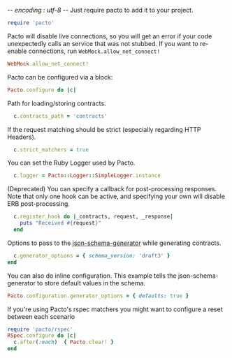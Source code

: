 -*- encoding : utf-8 -*-
Just require pacto to add it to your project.

```rb
require 'pacto'
```

Pacto will disable live connections, so you will get an error if
your code unexpectedly calls an service that was not stubbed.  If you
want to re-enable connections, run `WebMock.allow_net_connect!`

```rb
WebMock.allow_net_connect!
```

Pacto can be configured via a block:

```rb
Pacto.configure do |c|
```

Path for loading/storing contracts.

```rb
  c.contracts_path = 'contracts'
```

If the request matching should be strict (especially regarding HTTP Headers).

```rb
  c.strict_matchers = true
```

You can set the Ruby Logger used by Pacto.

```rb
  c.logger = Pacto::Logger::SimpleLogger.instance
```

(Deprecated) You can specify a callback for post-processing responses.  Note that only one hook
can be active, and specifying your own will disable ERB post-processing.

```rb
  c.register_hook do |_contracts, request, _response|
    puts "Received #{request}"
  end
```

Options to pass to the [json-schema-generator](https://github.com/maxlinc/json-schema-generator) while generating contracts.

```rb
  c.generator_options = { schema_version: 'draft3' }
end
```

You can also do inline configuration.  This example tells the json-schema-generator to store default values in the schema.

```rb
Pacto.configuration.generator_options = { defaults: true }
```

If you're using Pacto's rspec matchers you might want to configure a reset between each scenario

```rb
require 'pacto/rspec'
RSpec.configure do |c|
  c.after(:each)  { Pacto.clear! }
end
```

